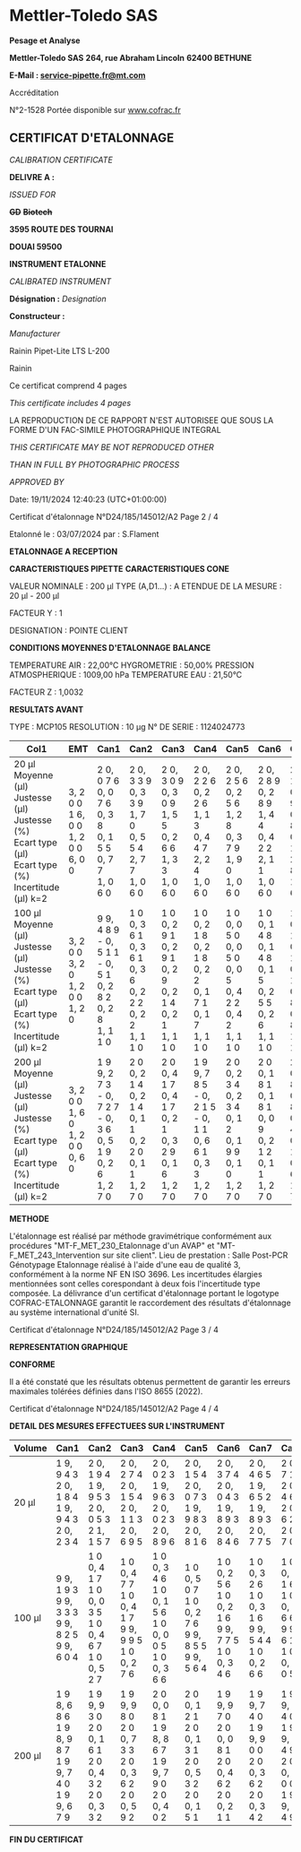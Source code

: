 # **Mettler-Toledo SAS**

**Pesage et Analyse**

**Mettler-Toledo SAS**
**264, rue Abraham Lincoln**
**62400 BETHUNE**

**E-Mail : service-pipette.fr@mt.com**

Accréditation

N°2-1528
Portée disponible
sur www.cofrac.fr
## **CERTIFICAT D'ETALONNAGE**

_CALIBRATION CERTIFICATE_


**DELIVRE A :**

_ISSUED FOR_


~~**GD**~~ ~~**Biotech**~~

**3595 ROUTE DES TOURNAI**

**DOUAI 59500**


**INSTRUMENT ETALONNE**

_CALIBRATED INSTRUMENT_


**Désignation :**
_Designation_

**Constructeur :**

_Manufacturer_


Rainin Pipet-Lite LTS L-200

Rainin



Ce certificat comprend 4 pages

_This certificate includes 4 pages_

LA REPRODUCTION DE CE RAPPORT N'EST AUTORISEE QUE SOUS
LA FORME D'UN FAC-SIMILE PHOTOGRAPHIQUE INTEGRAL

_THIS CERTIFICATE MAY BE NOT REPRODUCED OTHER_

_THAN IN FULL BY PHOTOGRAPHIC PROCESS_


_APPROVED BY_

Date: 19/11/2024 12:40:23 (UTC+01:00:00)

Certificat d'étalonnage N°D24/185/145012/A2  Page 2 / 4

Etalonné le : 03/07/2024 par : S.Flament

**ETALONNAGE A RECEPTION**

**CARACTERISTIQUES PIPETTE** **CARACTERISTIQUES CONE**


VALEUR NOMINALE : 200 µl
TYPE (A,D1...) : A
ETENDUE DE LA MESURE : 20 µl - 200 µl

FACTEUR Y : 1


DESIGNATION : POINTE CLIENT


**CONDITIONS MOYENNES D'ETALONNAGE** **BALANCE**


TEMPERATURE AIR : 22,00°C
HYGROMETRIE : 50,00%
PRESSION ATMOSPHERIQUE : 1009,00 hPa
TEMPERATURE EAU : 21,50°C

FACTEUR Z : 1,0032

**RESULTATS AVANT**


TYPE : MCP105
RESOLUTION : 10 µg
N° DE SERIE : 1124024773



|Col1|EMT|Can1|Can2|Can3|Can4|Can5|Can6|Can7|Can8|
|---|---|---|---|---|---|---|---|---|---|
|20 µl<br>Moyenne (µl)<br>Justesse (µl)<br>Justesse (%)<br>Ecart type (µl)<br>Ecart type (%)<br>Incertitude (µl) k=2|3, 2 0 0<br>1 6, 0 0<br>1, 2 0 0<br>6, 0 0|2 0, 0 7 6<br>0, 0 7 6<br>0, 3 8<br>0, 1 5 5<br>0, 7 7<br>1, 0 6 0|2 0, 3 3 9<br>0, 3 3 9<br>1, 7 0<br>0, 5 5 4<br>2, 7 7<br>1, 0 6 0|2 0, 3 0 9<br>0, 3 0 9<br>1, 5 5<br>0, 2 6 6<br>1, 3 3<br>1, 0 6 0|2 0, 2 2 6<br>0, 2 2 6<br>1, 1 3<br>0, 4 4 7<br>2, 2 4<br>1, 0 6 0|2 0, 2 5 6<br>0, 2 5 6<br>1, 2 8<br>0, 3 7 9<br>1, 9 0<br>1, 0 6 0|2 0, 2 8 9<br>0, 2 8 9<br>1, 4 4<br>0, 4 2 2<br>2, 1 1<br>1, 0 6 0|2 0, 1 9 6<br>0, 1 9 6<br>0, 9 8<br>0, 5 1 5<br>2, 5 8<br>1, 0 6 0|2 0, 6 2 8<br>0, 6 2 8<br>3, 1 4<br>0, 1 1 6<br>0, 5 8<br>1, 0 6 0|
|100 µl<br>Moyenne (µl)<br>Justesse (µl)<br>Justesse (%)<br>Ecart type (µl)<br>Ecart type (%)<br>Incertitude (µl) k=2|3, 2 0 0<br>3, 2 0<br>1, 2 0 0<br>1, 2 0|9 9, 4 8 9<br>- 0, 5 1 1<br>- 0, 5 1<br>0, 2 8 2<br>0, 2 8<br>1, 1 1 0|1 0 0, 3 6 1<br>0, 3 6 1<br>0, 3 6<br>0, 2 2 2<br>0, 2 2<br>1, 1 1 0|1 0 0, 2 9 1<br>0, 2 9 1<br>0, 2 9<br>0, 2 1 4<br>0, 2 1<br>1, 1 1 0|1 0 0, 2 1 8<br>0, 2 1 8<br>0, 2 2<br>0, 1 7 1<br>0, 1 7<br>1, 1 1 0|1 0 0, 0 5 0<br>0, 0 5 0<br>0, 0 5<br>0, 4 2 2<br>0, 4 2<br>1, 1 1 0|1 0 0, 1 4 8<br>0, 1 4 8<br>0, 1 5<br>0, 2 5 5<br>0, 2 6<br>1, 1 1 0|1 0 0, 1 1 3<br>0, 1 1 3<br>0, 1 1<br>0, 3 8 0<br>0, 3 8<br>1, 1 1 0|1 0 0, 0 0 0<br>0, 0 0 0<br>0, 0 0<br>0, 2 7 3<br>0, 2 7<br>1, 1 1 0|
|200 µl<br>Moyenne (µl)<br>Justesse (µl)<br>Justesse (%)<br>Ecart type (µl)<br>Ecart type (%)<br>Incertitude (µl) k=2|3, 2 0 0<br>1, 6 0<br>1, 2 0 0<br>0, 6 0|1 9 9, 2 7 3<br>- 0, 7 2 7<br>- 0, 3 6<br>0, 5 1 9<br>0, 2 6<br>1, 2 7 0|2 0 0, 2 1 4<br>0, 2 1 4<br>0, 1 1<br>0, 2 2 0<br>0, 1 1<br>1, 2 7 0|2 0 0, 4 1 7<br>0, 4 1 7<br>0, 2 1<br>0, 3 2 9<br>0, 1 6<br>1, 2 7 0|1 9 9, 7 8 5<br>- 0, 2 1 5<br>- 0, 1 1<br>0, 6 6 1<br>0, 3 3<br>1, 2 7 0|2 0 0, 2 3 4<br>0, 2 3 4<br>0, 1 2<br>0, 1 9 9<br>0, 1 0<br>1, 2 7 0|2 0 0, 1 8 1<br>0, 1 8 1<br>0, 0 9<br>0, 2 1 2<br>0, 1 1<br>1, 2 7 0|2 0 0, 0 8 6<br>0, 0 8 6<br>0, 0 4<br>0, 3 1 4<br>0, 1 6<br>1, 2 7 0|1 9 9, 7 6 0<br>- 0, 2 4 0<br>- 0, 1 2<br>0, 1 6 6<br>0, 0 8<br>1, 2 7 0|


**METHODE**











L'étalonnage est réalisé par méthode gravimétrique conformément aux procédures "MT-F_MET_230_Etalonnage d'un AVAP" et
"MT-F_MET_243_Intervention sur site client".
Lieu de prestation : Salle Post-PCR Génotypage
Etalonnage réalisé à l'aide d'une eau de qualité 3, conformément à la norme NF EN ISO 3696.
Les incertitudes élargies mentionnées sont celles corespondant à deux fois l'incertitude type composée.
La délivrance d'un certificat d'étalonnage portant le logotype COFRAC-ETALONNAGE garantit le raccordement des résultats d'étalonnage au système
international d'unité SI.

Certificat d'étalonnage N°D24/185/145012/A2  Page 3 / 4

**REPRESENTATION GRAPHIQUE**

**CONFORME**

Il a été constaté que les résultats obtenus permettent de garantir les erreurs maximales tolérées définies dans l'ISO 8655 (2022).

Certificat d'étalonnage N°D24/185/145012/A2  Page 4 / 4

**DETAIL DES MESURES EFFECTUEES SUR L'INSTRUMENT**









|Volume|Can1|Can2|Can3|Can4|Can5|Can6|Can7|Can8|
|---|---|---|---|---|---|---|---|---|
|20 µl|1 9, 9 4 3<br>2 0, 1 8 4<br>1 9, 9 4 3<br>2 0, 2 3 4|2 0, 1 9 4<br>1 9, 9 5 3<br>2 0, 0 5 3<br>2 1, 1 5 7|2 0, 2 7 4<br>2 0, 1 5 4<br>2 0, 1 1 3<br>2 0, 6 9 5|2 0, 0 2 3<br>1 9, 9 6 3<br>2 0, 0 2 3<br>2 0, 8 9 6|2 0, 1 5 4<br>2 0, 0 7 3<br>1 9, 9 8 3<br>2 0, 8 1 6|2 0, 3 7 4<br>2 0, 0 4 3<br>1 9, 8 9 3<br>2 0, 8 4 6|2 0, 4 6 5<br>1 9, 6 5 2<br>1 9, 8 9 3<br>2 0, 7 7 5|2 0, 7 1 5<br>2 0, 4 6 5<br>2 0, 6 2 5<br>2 0, 7 0 5|
|100 µl|9 9, 1 9 3<br>9 9, 3 3 3<br>9 9, 8 2 5<br>9 9, 6 0 4|1 0 0, 4 1 7<br>1 0 0, 0 3 5<br>1 0 0, 4 6 7<br>1 0 0, 5 2 7|1 0 0, 4 7 7<br>1 0 0, 4 1 7<br>9 9, 9 9 5<br>1 0 0, 2 7 6|1 0 0, 3 4 6<br>1 0 0, 1 5 6<br>1 0 0, 0 0 5<br>1 0 0, 3 6 6|1 0 0, 5 0 7<br>1 0 0, 2 7 6<br>9 9, 8 5 5<br>9 9, 5 6 4|1 0 0, 2 5 6<br>1 0 0, 2 1 6<br>9 9, 7 7 5<br>1 0 0, 3 4 6|1 0 0, 3 2 6<br>1 0 0, 3 1 6<br>9 9, 5 4 4<br>1 0 0, 2 6 6|1 0 0, 2 1 6<br>1 0 0, 1 6 6<br>9 9, 6 1 4<br>1 0 0, 0 0 5|
|200 µl|1 9 8, 6 8 6<br>1 9 8, 9 8 7<br>1 9 9, 7 4 0<br>1 9 9, 6 7 9|1 9 9, 9 3 0<br>2 0 0, 1 6 1<br>2 0 0, 4 3 2<br>2 0 0, 3 3 2|1 9 9, 9 8 0<br>2 0 0, 7 3 3<br>2 0 0, 3 6 2<br>2 0 0, 5 9 2|2 0 0, 0 8 1<br>1 9 8, 8 6 7<br>1 9 9, 7 9 0<br>2 0 0, 4 0 2|2 0 0, 1 2 1<br>2 0 0, 1 3 1<br>2 0 0, 5 3 2<br>2 0 0, 1 5 1|1 9 9, 9 7 0<br>2 0 0, 0 8 1<br>2 0 0, 4 6 2<br>2 0 0, 2 1 1|1 9 9, 7 4 0<br>1 9 9, 9 0 0<br>2 0 0, 3 6 2<br>2 0 0, 3 4 2|1 9 9, 7 4 0<br>1 9 9, 6 4 9<br>2 0 0, 0 0 0<br>1 9 9, 6 4 9|


**FIN DU CERTIFICAT**

